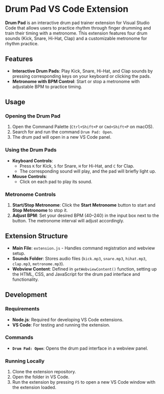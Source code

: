 # Drum Pad VS Code Extension

**Drum Pad** is an interactive drum pad trainer extension for Visual Studio Code that allows users to practice rhythm through finger drumming and train their timing with a metronome. This extension features four drum sounds (Kick, Snare, Hi-Hat, Clap) and a customizable metronome for rhythm practice.

## Features

- **Interactive Drum Pads**: Play Kick, Snare, Hi-Hat, and Clap sounds by pressing corresponding keys on your keyboard or clicking the pads.
- **Metronome with BPM Control**: Start or stop a metronome with adjustable BPM to practice timing.

## Usage

### Opening the Drum Pad

1. Open the Command Palette (`Ctrl+Shift+P` or `Cmd+Shift+P` on macOS).
2. Search for and run the command `Drum Pad: Open`.
3. The drum pad will open in a new VS Code panel.

### Using the Drum Pads

- **Keyboard Controls**:
  - Press `K` for Kick, `S` for Snare, `H` for Hi-Hat, and `C` for Clap.
  - The corresponding sound will play, and the pad will briefly light up.
- **Mouse Controls**:
  - Click on each pad to play its sound.

### Metronome Controls

1. **Start/Stop Metronome**: Click the **Start Metronome** button to start and **Stop Metronome** to stop it.
2. **Adjust BPM**: Set your desired BPM (40–240) in the input box next to the button. The metronome interval will adjust accordingly.

## Extension Structure

- **Main File**: `extension.js` - Handles command registration and webview setup.
- **Sounds Folder**: Stores audio files (`kick.mp3`, `snare.mp3`, `hihat.mp3`, `clap.mp3`, `metronome.mp3`).
- **Webview Content**: Defined in `getWebviewContent()` function, setting up the HTML, CSS, and JavaScript for the drum pad interface and functionality.

## Development

### Requirements

- **Node.js**: Required for developing VS Code extensions.
- **VS Code**: For testing and running the extension.

### Commands

- **`Drum Pad: Open`**: Opens the drum pad interface in a webview panel.

### Running Locally

1. Clone the extension repository.
2. Open the folder in VS Code.
3. Run the extension by pressing `F5` to open a new VS Code window with the extension loaded.

